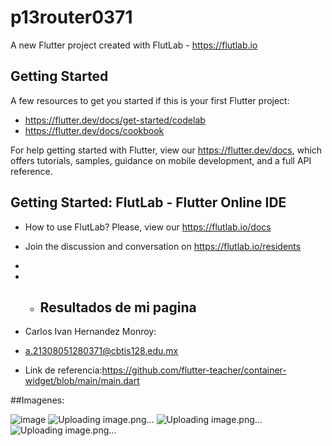 # p13router0371

A new Flutter project created with FlutLab - https://flutlab.io

## Getting Started

A few resources to get you started if this is your first Flutter project:

- https://flutter.dev/docs/get-started/codelab
- https://flutter.dev/docs/cookbook

For help getting started with Flutter, view our
https://flutter.dev/docs, which offers tutorials,
samples, guidance on mobile development, and a full API reference.

## Getting Started: FlutLab - Flutter Online IDE

- How to use FlutLab? Please, view our https://flutlab.io/docs
- Join the discussion and conversation on https://flutlab.io/residents
- 
- - ## Resultados de mi pagina

- Carlos Ivan Hernandez Monroy:
- a.21308051280371@cbtis128.edu.mx
- Link de referencia:https://github.com/flutter-teacher/container-widget/blob/main/main.dart

##Imagenes:

![image](https://github.com/Hernandezc128/p15-RouDise_0371/assets/143743758/3f33b13f-a513-4b84-9503-0432c44a80f9)
![Uploading image.png…]()
![Uploading image.png…]()
![Uploading image.png…]()






